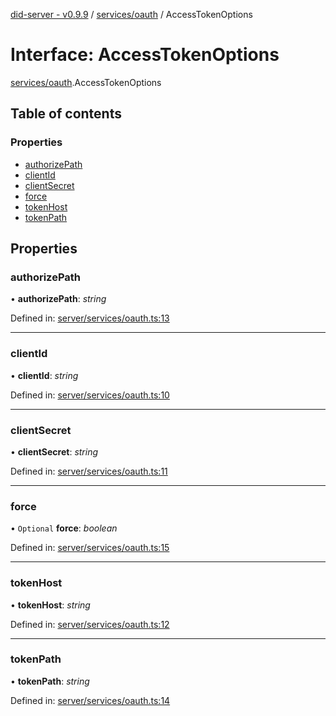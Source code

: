 [did-server - v0.9.9](../README.md) / [services/oauth](../modules/services_oauth.md) / AccessTokenOptions

# Interface: AccessTokenOptions

[services/oauth](../modules/services_oauth.md).AccessTokenOptions

## Table of contents

### Properties

- [authorizePath](services_oauth.accesstokenoptions.md#authorizepath)
- [clientId](services_oauth.accesstokenoptions.md#clientid)
- [clientSecret](services_oauth.accesstokenoptions.md#clientsecret)
- [force](services_oauth.accesstokenoptions.md#force)
- [tokenHost](services_oauth.accesstokenoptions.md#tokenhost)
- [tokenPath](services_oauth.accesstokenoptions.md#tokenpath)

## Properties

### authorizePath

• **authorizePath**: *string*

Defined in: [server/services/oauth.ts:13](https://github.com/Puzzlepart/did/blob/dev/server/services/oauth.ts#L13)

___

### clientId

• **clientId**: *string*

Defined in: [server/services/oauth.ts:10](https://github.com/Puzzlepart/did/blob/dev/server/services/oauth.ts#L10)

___

### clientSecret

• **clientSecret**: *string*

Defined in: [server/services/oauth.ts:11](https://github.com/Puzzlepart/did/blob/dev/server/services/oauth.ts#L11)

___

### force

• `Optional` **force**: *boolean*

Defined in: [server/services/oauth.ts:15](https://github.com/Puzzlepart/did/blob/dev/server/services/oauth.ts#L15)

___

### tokenHost

• **tokenHost**: *string*

Defined in: [server/services/oauth.ts:12](https://github.com/Puzzlepart/did/blob/dev/server/services/oauth.ts#L12)

___

### tokenPath

• **tokenPath**: *string*

Defined in: [server/services/oauth.ts:14](https://github.com/Puzzlepart/did/blob/dev/server/services/oauth.ts#L14)
